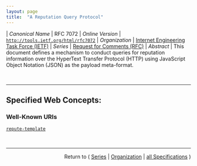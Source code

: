 ```yaml
---
layout: page
title:  "A Reputation Query Protocol"
---
```


| *Canonical Name* | RFC 7072
| *Online Version* | [`http://tools.ietf.org/html/rfc7072`](http://tools.ietf.org/html/rfc7072)
| *Organization* | [Internet Engineering Task Force (IETF)](..  "List of specification series by this organization")
| *Series* | [Request for Comments (RFC)](.  "List of specifications in this series")
| *Abstract* | This document defines a mechanism to conduct queries for reputation information over the HyperText Transfer Protocol (HTTP) using JavaScript Object Notation (JSON) as the payload meta-format.

<br/>
<hr/>

## Specified Web Concepts:

### Well-Known URIs

[`repute-template`](/concepts/well-known-uri/repute-template "A reputation query made via HTTP encodes the question being asked in an HTTP GET method.  The specific syntax of the query itself is specified by retrieving a URI template from the reputation service, completing the template, and then issuing the query. The template file is retrieved by requesting the well-known URI &#34;repute-template&#34; from the host providing reputation service, using HTTP.")



<br/>
<hr/>

<p style="text-align: right">Return to ( <a href="./">Series</a> | <a href="../">Organization</a> | <a href="../../">all Specifications</a> )</p>